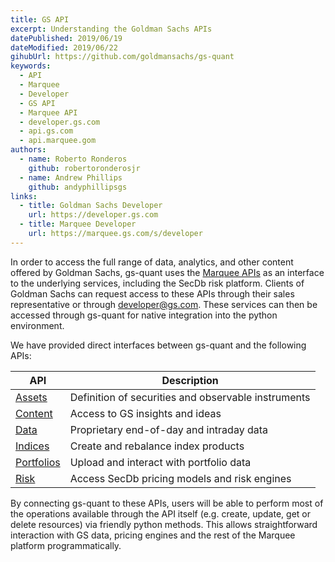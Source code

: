 ```yaml
---
title: GS API
excerpt: Understanding the Goldman Sachs APIs
datePublished: 2019/06/19
dateModified: 2019/06/22
gihubUrl: https://github.com/goldmansachs/gs-quant
keywords:
  - API
  - Marquee
  - Developer
  - GS API
  - Marquee API
  - developer.gs.com
  - api.gs.com
  - api.marquee.gom
authors:
  - name: Roberto Ronderos
    github: robertoronderosjr
  - name: Andrew Phillips
    github: andyphillipsgs
links:
  - title: Goldman Sachs Developer
    url: https://developer.gs.com
  - title: Marquee Developer
    url: https://marquee.gs.com/s/developer
---
```


In order to access the full range of data, analytics, and other content offered by Goldman Sachs, gs-quant uses the
[Marquee APIs](https://marquee.gs.com/s/developer/docs/getting-started) as an interface to the underlying
services, including the SecDb risk platform. Clients of Goldman Sachs can request access to these APIs through their
sales representative or through [developer@gs.com](mailto:developer@gs.com). These services can then be accessed through gs-quant for native
integration into the python environment.

We have provided direct interfaces between gs-quant and the following APIs:

| API                                                                                        | Description                                         |
| ------------------------------------------------------------------------------------------ | --------------------------------------------------- |
| [Assets](https://marquee.gs.com/s/developer/docs/endpoint-reference/asset-service)         | Definition of securities and observable instruments |
| [Content](https://marquee.gs.com/s/developer/docs/endpoint-reference/content-service)      | Access to GS insights and ideas                     |
| [Data](https://marquee.gs.com/s/developer/docs/endpoint-reference/data-service)            | Proprietary end-of-day and intraday data            |
| [Indices](https://marquee.gs.com/s/developer/docs/endpoint-reference/indices-service)      | Create and rebalance index products                 |
| [Portfolios](https://marquee.gs.com/s/developer/docs/endpoint-reference/portfolio-service) | Upload and interact with portfolio data             |
| [Risk](https://marquee.gs.com/s/developer/docs/endpoint-reference/risk-service)            | Access SecDb pricing models and risk engines        |

By connecting gs-quant to these APIs, users will be able to perform most of the operations available through
the API itself (e.g. create, update, get or delete resources) via friendly python methods. This allows straightforward
interaction with GS data, pricing engines and the rest of the Marquee platform programmatically.
